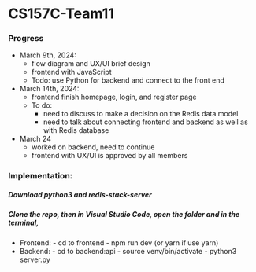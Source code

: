 # CS157C-Team11


### Progress
  - March 9th, 2024:
      - flow diagram and UX/UI brief design
      - frontend with JavaScript
      - Todo: use Python for backend and connect to the front end 
  - March 14th, 2024:
      - frontend finish homepage, login, and register page
      - To do:
         - need to discuss to make a decision on the Redis data model
         - need to talk about connecting frontend and backend as well as with Redis database
  - March 24
      - worked on backend, need to continue
      - frontend with UX/UI is approved by all members
### Implementation:
##### Download python3 and redis-stack-server
##### Clone the repo, then in Visual Studio Code, open the folder and in the terminal,
- Frontend:
      - cd to frontend
      - npm run dev (or yarn if use yarn)
- Backend:
      - cd to backend:api
      - source venv/bin/activate
      - python3 server.py
